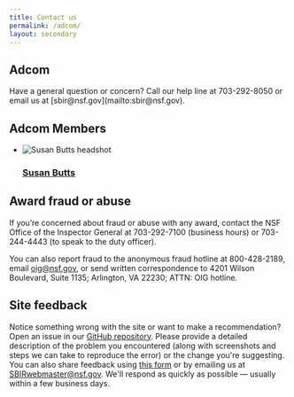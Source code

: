 ```yaml
---
title: Contact us
permalink: /adcom/
layout: secondary
---
```

<section class="usa-section">
<div class="usa-content utility-content usa-grid">
<div class="usa-width-one-whole">

<h1>Adcom</h1>

<p class="text-medium" markdown="1">
Have a general question or concern? Call our help line at 703-292-8050 or email us at [sbir@nsf.gov](mailto:sbir@nsf.gov).
</p>

</div>
</div>
</section>

<section class="usa-section background-light-blue">
<div class="usa-content usa-grid">
<div class="usa-content usa-width-one-whole" markdown="1">

## Adcom Members
<ul class="pd-list"> 
  
  <li class="pd-card">
  <img src="{{ site.baseurl }}/assets/img/adcom/susan.jpg" alt="Susan Butts headshot">
   <span class="pd-list-content">
        <h3 class="pd-name"><a href="{{ site.baseurl }}/contact/adcom-bios/#butts">Susan Butts</a></h3>
  </span>
  </li>

</ul>


</div>
</div>
</section>


<section class="usa-section background-white">
<div class="usa-content utility-content usa-grid">
<div class="usa-width-one-whole" markdown="1">

## Award fraud or abuse
If you’re concerned about fraud or abuse with any award, contact the NSF Office of the Inspector General at 703-292-7100 (business hours) or 703-244-4443 (to speak to the duty officer).

You can also report fraud to the anonymous fraud hotline at 800-428-2189, email [oig@nsf.gov](mailto:oig@nsf.gov), or send written correspondence to 4201 Wilson Boulevard, Suite 1135; Arlington, VA 22230; ATTN: OIG hotline.

## Site feedback
Notice something wrong with the site or want to make a recommendation? Open an issue in our [GitHub repository](https://github.com/18F/nsf-sbir/issues/new). Please provide a detailed description of the problem you encountered (along with screenshots and steps we can take to reproduce the error) or the change you're suggesting. You can also share feedback using [this form](https://docs.google.com/forms/d/e/1FAIpQLScHNdpfQgx5dwM9K5TUkUhK8ujGgxyzqBOqK__ZeKEZsXEs0w/viewform?usp=sf_link) or by emailing us at [SBIRwebmaster@nsf.gov](mailto:SBIRwebmaster@nsf.gov). We'll respond as quickly as possible — usually within a few business days.

</div>
</div>
</section>
